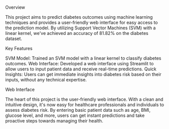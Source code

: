 Overview

This project aims to predict diabetes outcomes using machine learning techniques and provides a user-friendly web interface for easy access to the prediction model. By utilizing Support Vector Machines (SVM) with a linear kernel, we've achieved an accuracy of 81.82% on the diabetes dataset.

Key Features

SVM Model: Trained an SVM model with a linear kernel to classify diabetes outcomes.
Web Interface: Developed a web interface using Streamlit to allow users to input patient data and receive real-time predictions.
Quick Insights: Users can get immediate insights into diabetes risk based on their inputs, without any technical expertise.

Web Interface

The heart of this project is the user-friendly web interface. With a clean and intuitive design, it's now easy for healthcare professionals and individuals to assess diabetes risk. By entering basic patient data such as age, BMI, glucose level, and more, users can get instant predictions and take proactive steps towards managing their health.
